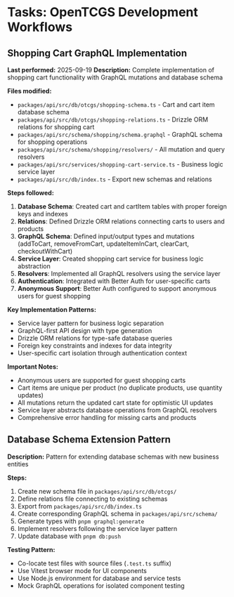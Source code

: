 # Tasks: OpenTCGS Development Workflows

## Shopping Cart GraphQL Implementation
**Last performed:** 2025-09-19
**Description:** Complete implementation of shopping cart functionality with GraphQL mutations and database schema

**Files modified:**
- `packages/api/src/db/otcgs/shopping-schema.ts` - Cart and cart item database schema
- `packages/api/src/db/otcgs/shopping-relations.ts` - Drizzle ORM relations for shopping cart
- `packages/api/src/schema/shopping/schema.graphql` - GraphQL schema for shopping operations
- `packages/api/src/schema/shopping/resolvers/` - All mutation and query resolvers
- `packages/api/src/services/shopping-cart-service.ts` - Business logic service layer
- `packages/api/src/db/index.ts` - Export new schemas and relations

**Steps followed:**
1. **Database Schema**: Created cart and cartItem tables with proper foreign keys and indexes
2. **Relations**: Defined Drizzle ORM relations connecting carts to users and products
3. **GraphQL Schema**: Defined input/output types and mutations (addToCart, removeFromCart, updateItemInCart, clearCart, checkoutWithCart)
4. **Service Layer**: Created shopping cart service for business logic abstraction
5. **Resolvers**: Implemented all GraphQL resolvers using the service layer
6. **Authentication**: Integrated with Better Auth for user-specific carts
7. **Anonymous Support**: Better Auth configured to support anonymous users for guest shopping

**Key Implementation Patterns:**
- Service layer pattern for business logic separation
- GraphQL-first API design with type generation
- Drizzle ORM relations for type-safe database queries
- Foreign key constraints and indexes for data integrity
- User-specific cart isolation through authentication context

**Important Notes:**
- Anonymous users are supported for guest shopping carts
- Cart items are unique per product (no duplicate products, use quantity updates)
- All mutations return the updated cart state for optimistic UI updates
- Service layer abstracts database operations from GraphQL resolvers
- Comprehensive error handling for missing carts and products

## Database Schema Extension Pattern
**Description:** Pattern for extending database schemas with new business entities

**Steps:**
1. Create new schema file in `packages/api/src/db/otcgs/`
2. Define relations file connecting to existing schemas
3. Export from `packages/api/src/db/index.ts`
4. Create corresponding GraphQL schema in `packages/api/src/schema/`
5. Generate types with `pnpm graphql:generate`
6. Implement resolvers following the service layer pattern
7. Update database with `pnpm db:push`

**Testing Pattern:**
- Co-locate test files with source files (`.test.ts` suffix)
- Use Vitest browser mode for UI components
- Use Node.js environment for database and service tests
- Mock GraphQL operations for isolated component testing